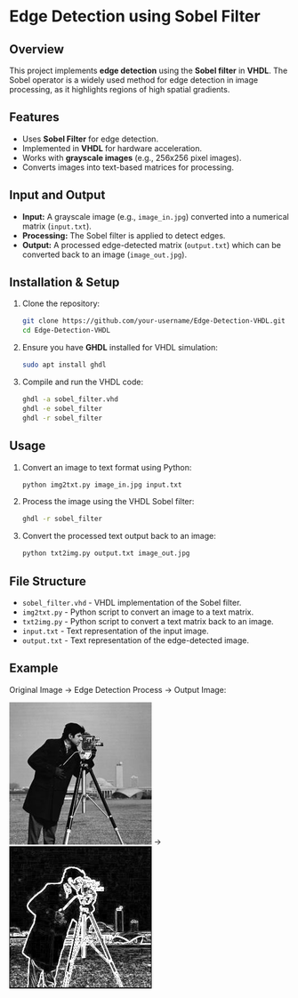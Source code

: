 # Edge Detection using Sobel Filter

## Overview
This project implements **edge detection** using the **Sobel filter** in **VHDL**. The Sobel operator is a widely used method for edge detection in image processing, as it highlights regions of high spatial gradients.

## Features
- Uses **Sobel Filter** for edge detection.
- Implemented in **VHDL** for hardware acceleration.
- Works with **grayscale images** (e.g., 256x256 pixel images).
- Converts images into text-based matrices for processing.

## Input and Output
- **Input:** A grayscale image (e.g., `image_in.jpg`) converted into a numerical matrix (`input.txt`).
- **Processing:** The Sobel filter is applied to detect edges.
- **Output:** A processed edge-detected matrix (`output.txt`) which can be converted back to an image (`image_out.jpg`).

## Installation & Setup
1. Clone the repository:
   ```bash
   git clone https://github.com/your-username/Edge-Detection-VHDL.git
   cd Edge-Detection-VHDL
   ```
2. Ensure you have **GHDL** installed for VHDL simulation:
   ```bash
   sudo apt install ghdl
   ```
3. Compile and run the VHDL code:
   ```bash
   ghdl -a sobel_filter.vhd
   ghdl -e sobel_filter
   ghdl -r sobel_filter
   ```

## Usage
1. Convert an image to text format using Python:
   ```bash
   python img2txt.py image_in.jpg input.txt
   ```
2. Process the image using the VHDL Sobel filter:
   ```bash
   ghdl -r sobel_filter
   ```
3. Convert the processed text output back to an image:
   ```bash
   python txt2img.py output.txt image_out.jpg
   ```

## File Structure
- `sobel_filter.vhd` - VHDL implementation of the Sobel filter.
- `img2txt.py` - Python script to convert an image to a text matrix.
- `txt2img.py` - Python script to convert a text matrix back to an image.
- `input.txt` - Text representation of the input image.
- `output.txt` - Text representation of the edge-detected image.

## Example
Original Image → Edge Detection Process → Output Image:

![Original](image_in.jpg) → ![Edges](image_out.jpg)
